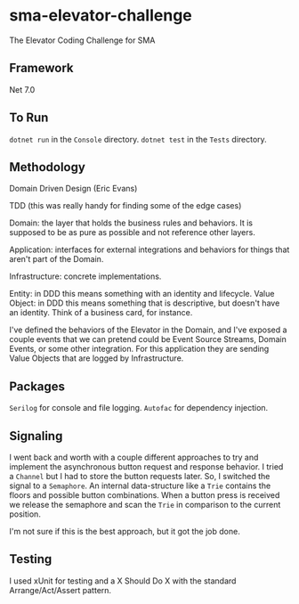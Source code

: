 # sma-elevator-challenge
The Elevator Coding Challenge for SMA

## Framework
Net 7.0

## To Run
`dotnet run` in the `Console` directory.
`dotnet test` in the `Tests` directory.

## Methodology
Domain Driven Design (Eric Evans)

TDD (this was really handy for finding some of the edge cases)

Domain: the layer that holds the business rules and behaviors. It is supposed to be as pure as possible and not reference other layers.

Application: interfaces for external integrations and behaviors for things that aren't part of the Domain.

Infrastructure: concrete implementations.

Entity: in DDD this means something with an identity and lifecycle.
Value Object: in DDD this means something that is descriptive, but doesn't have an identity. Think of a business card, for instance.

I've defined the behaviors of the Elevator in the Domain, and I've exposed a couple events that we can pretend could be Event Source Streams, Domain Events, or some other integration. For this application they are sending Value Objects that are logged by Infrastructure.

## Packages
`Serilog` for console and file logging.
`Autofac` for dependency injection.

## Signaling

I went back and worth with a couple different approaches to try and implement the asynchronous button request and response behavior. I tried a `Channel` but I had to store the button requests later. So, I switched the signal to a `Semaphore`. An internal data-structure like a `Trie` contains the floors and possible button combinations. When a button press is received we release the semaphore and scan the `Trie` in comparison to the current position.

I'm not sure if this is the best approach, but it got the job done.

## Testing

I used xUnit for testing and a X Should Do X with the standard Arrange/Act/Assert pattern.
